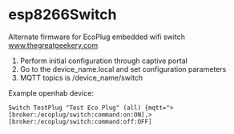 # esp8266Switch
Alternate firmware for EcoPlug embedded wifi switch
www.thegreatgeekery.com

1) Perform initial configuration through captive portal
2) Go to the device_name.local and set configuration parameters
3) MQTT topics is /device_name/switch

Example openhab device:
```
Switch TestPlug "Test Eco Plug" (all) {mqtt=">[broker:/ecoplug/switch:command:on:ON],>[broker:/ecoplug/switch:command:off:OFF]
```
